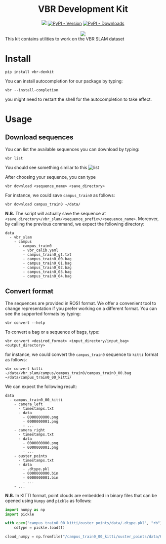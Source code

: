 <div align="center">
    <h1>VBR Development Kit</h1>
    <a href=""><img src=https://github.com/rvp-group/vbr-devkit/actions/workflows/python.yml/badge.svg /></a>
    <a href="https://pypi.org/project/vbr-devkit/"><img alt="PyPI - Version" src="https://img.shields.io/pypi/v/vbr-devkit" /></a>
    <a href=""><img alt="PyPI - Downloads" src="https://img.shields.io/pypi/dm/vbr-devkit" /></a>
    <br />
    <br />
    <a href="https://github.com/rvp-group/vbr-devkit"><img src="https://github.com/rvp-group/vbr-devkit/assets/5305530/f1a8d22a-af1e-42d4-b296-d94021a980cf"/></a>   
</div>
This kit contains utilities to work on the VBR SLAM dataset

# Install

```shell
pip install vbr-devkit
```

You can install autocompletion for our package by typing:

```shell
vbr --install-completion
```

you might need to restart the shell for the autocompletion to take effect.

# Usage
## Download sequences

You can list the available sequences you can download by typing:

```shell
vbr list
```
You should see something similar to this
![list](https://github.com/rvp-group/vbr-devkit/assets/5305530/c195e5b0-c5ee-4abb-a7f5-2ce97474ac4f)

After choosing your sequence, you can type

```shell
vbr download <sequence_name> <save_directory>
```

For instance, we could save `campus_train0` as follows:

```shell
vbr download campus_train0 ~/data/
```
**N.B.** The script will actually save the sequence at `<save_directory>/vbr_slam/<sequence_prefix>/<sequence_name>`. Moreover, by calling the previous command, we expect the following directory:
```
data
  - vbr_slam
    - campus
      - campus_train0
        - vbr_calib.yaml
        - campus_train0_gt.txt
        - campus_train0_00.bag
        - campus_train0_01.bag
        - campus_train0_02.bag
        - campus_train0_03.bag
        - campus_train0_04.bag                     
```

## Convert format

The sequences are provided in ROS1 format. We offer a convenient tool to change representation if you prefer working on a different format.
You can see the supported formats by typing:

```shell
vbr convert --help
```

To convert a bag or a sequence of bags, type:
```shell
vbr convert <desired_format> <input_directory/input_bag> <output_directory>
```

for instance, we could convert the `campus_train0` sequence to `kitti` format as follows:

```shell
vbr convert kitti ~/data/vbr_slam/campus/campus_train0/campus_train0_00.bag ~/data/campus_train0_00_kitti/
```

We can expect the following result:

```
data
  - campus_train0_00_kitti
    - camera_left
      - timestamps.txt
      - data
        - 0000000000.png
        - 0000000001.png
        - ...
    - camera_right
      - timestamps.txt
      - data
        - 0000000000.png
        - 0000000001.png
        - ...
    - ouster_points
      - timestamps.txt
      - data
        - .dtype.pkl
        - 0000000000.bin
        - 0000000001.bin
        - ...
    - ... 
```

**N.B.** In KITTI format, point clouds are embedded in binary files that can be opened using `Numpy` and `pickle` as follows:

```python
import numpy as np
import pickle

with open("campus_train0_00_kitti/ouster_points/data/.dtype.pkl", "rb") as f:
    cdtype = pickle.load(f)

cloud_numpy = np.fromfile("/campus_train0_00_kitti/ouster_points/data/0000000000.bin", dtype=cdtype)
```


